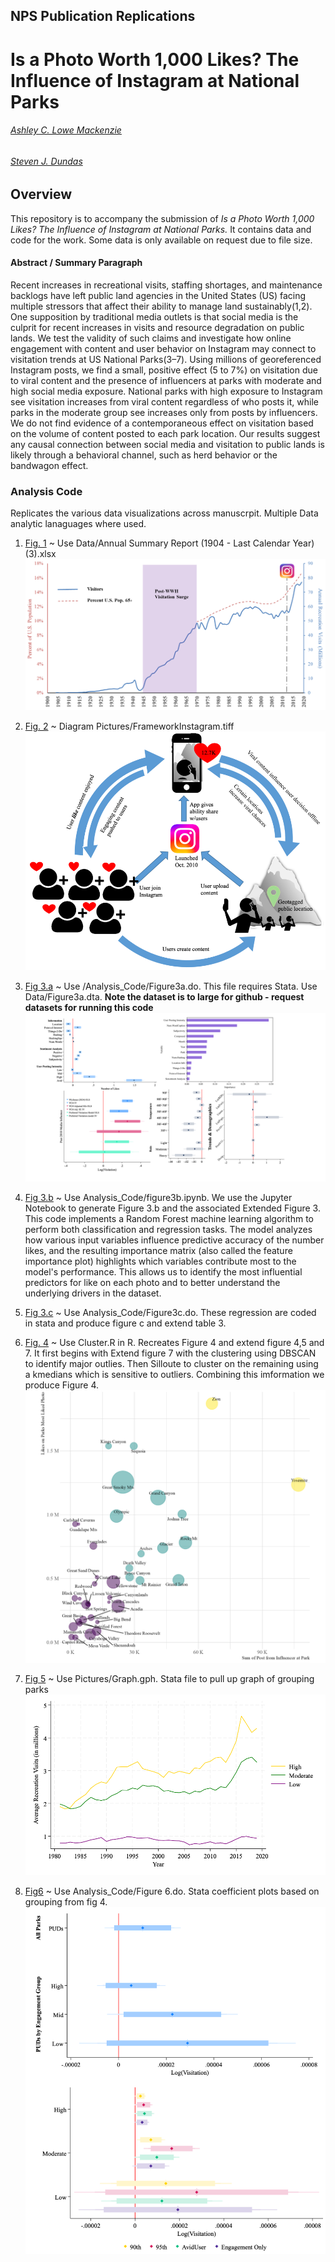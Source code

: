 ## NPS Publication Replications
# Is a Photo Worth 1,000 Likes? The Influence of Instagram at National Parks
###### [Ashley C. Lowe Mackenzie](https://loweas.github.io/) 
###### [Steven J. Dundas](https://sites.science.oregonstate.edu/~dundas/)

## Overview
This repository is to accompany the submission of *Is a Photo Worth 1,000 Likes? The Influence of Instagram at National Parks.* It contains data and code for the work. Some data is only available on request due to file size. 


#### Abstract / Summary Paragraph 
Recent increases in recreational visits, staffing shortages, and maintenance backlogs have left public land agencies in the United States (US) facing multiple stressors that affect their ability to manage land sustainably(1,2). One supposition by traditional media outlets is that social media is the culprit for recent increases in visits and resource degradation on public lands. We test the validity of such claims and investigate how online engagement with content and user behavior on Instagram may connect to visitation trends at US National Parks(3–7). Using millions of georeferenced Instagram posts, we find a small, positive effect (5 to 7%) on visitation due to viral content and the presence of influencers at parks with moderate and high social media exposure. National parks with high exposure to Instagram see visitation increases from viral content regardless of who posts it, while parks in the moderate group see increases only from posts by influencers. We do not find evidence of a contemporaneous effect on visitation based on the volume of content posted to each park location. Our results suggest any causal connection between social media and visitation to public lands is likely through a behavioral channel, such as herd behavior or the bandwagon effect.  



### Analysis Code
Replicates the various data visualizations across manuscrpit. Multiple Data analytic lanaguages where used.

1. [Fig. 1](Data_Publications/Data/AnnualSummaryReport.xlsx) ~ Use  Data/Annual Summary Report (1904 - Last Calendar Year) (3).xlsx
![alt text](Data_Publications/Pictures/image.png)
2. [Fig. 2](Data_Publications/Pictures/FrameworkInstagram.tiff) ~ Diagram Pictures/FrameworkInstagram.tiff
![alt text](Data_Publications/Pictures/image-1.png)
3. [Fig 3.a](Data_Publications/Analysis_Code/Figure3a.do) ~ Use /Analysis_Code/Figure3a.do. This file requires Stata. Use Data/Figure3a.dta. **Note the dataset is to large for github - request datasets for running this code**
![alt text](Data_Publications/Pictures/image-2.png)
4. [Fig 3.b](Data_Publications/Analysis_Code/figure3b.ipynb) ~ Use Analysis_Code/figure3b.ipynb. We use the Jupyter Notebook to generate Figure 3.b and the associated Extended Figure 3. This code implements a Random Forest machine learning algorithm to perform both classification and regression tasks. The model analyzes how various input variables influence predictive accuracy of the number likes, and the resulting importance matrix (also called the feature importance plot) highlights which variables contribute most to the model's performance. This allows us to identify the most influential predictors for like on each photo and to better understand the underlying drivers in the dataset.

5. [Fig 3.c](Data_Publications/Analysis_Code/Figure3c.do) ~  Use Analysis_Code/Figure3c.do. These regression are coded in stata and produce figure c and extend table 3.
7. [Fig. 4](Data_Publications/Analysis_Code/Cluster.R) ~ Use Cluster.R in R. Recreates Figure 4 and extend figure 4,5 and 7. It first begins with Extend figure 7 with the clustering using  DBSCAN to identify major outlies. Then Silloute to cluster on the remaining using a kmedians which is sensitive to outliers. Combining this imformation we produce Figure 4.
![alt text](Data_Publications/Pictures/image-3.png)
8. [Fig 5](Data_Publications/Pictures/Graph.gph) ~ Use Pictures/Graph.gph. Stata file to pull up graph of grouping parks
![alt text](Data_Publications/Pictures/image-4.png)
9. [Fig6](Data_Publications/Analysis_Code/Figure6.do) ~ Use Analysis_Code/Figure 6.do. Stata coefficient plots based on grouping from fig 4.
![alt text](Data_Publications/Pictures/image-5.png)




